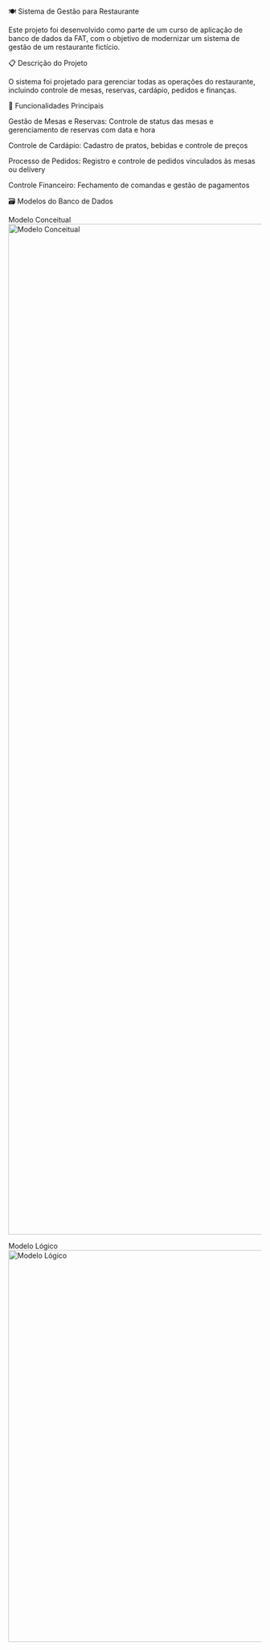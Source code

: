 🍽️ Sistema de Gestão para Restaurante

Este projeto foi desenvolvido como parte de um curso de aplicação de banco de dados da FAT, com o objetivo de modernizar um sistema de gestão de um restaurante fictício.

📋 Descrição do Projeto

O sistema foi projetado para gerenciar todas as operações do restaurante, incluindo controle de mesas, reservas, cardápio, pedidos e finanças.

🎯 Funcionalidades Principais

Gestão de Mesas e Reservas: Controle de status das mesas e gerenciamento de reservas com data e hora

Controle de Cardápio: Cadastro de pratos, bebidas e controle de preços

Processo de Pedidos: Registro e controle de pedidos vinculados às mesas ou delivery

Controle Financeiro: Fechamento de comandas e gestão de pagamentos

🗃️ Modelos do Banco de Dados

Modelo Conceitual
<img width="5192" height="2012" alt="Modelo Conceitual" src="https://github.com/user-attachments/assets/a68f6978-d27b-4a90-834f-588e34b4bf7b" />

Modelo Lógico
<img width="3769" height="780" alt="Modelo Lógico" src="https://github.com/user-attachments/assets/92eba295-e8c9-4bcf-92f6-e8d5d6a0b4e2" />

